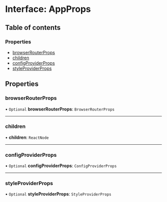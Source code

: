 # Interface: AppProps

## Table of contents

### Properties

- [browserRouterProps](AppProps.md#browserrouterprops)
- [children](AppProps.md#children)
- [configProviderProps](AppProps.md#configproviderprops)
- [styleProviderProps](AppProps.md#styleproviderprops)

## Properties

### browserRouterProps

• `Optional` **browserRouterProps**: `BrowserRouterProps`

___

### children

• **children**: `ReactNode`

___

### configProviderProps

• `Optional` **configProviderProps**: `ConfigProviderProps`

___

### styleProviderProps

• `Optional` **styleProviderProps**: `StyleProviderProps`
